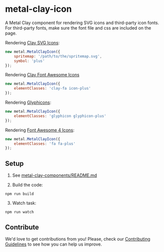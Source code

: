 # metal-clay-icon

A Metal Clay component for rendering SVG icons and third-party icon fonts. For third-party fonts, make sure the font file and css are included on the page.

Rendering [Clay SVG Icons](#claySvgIcons):
```javascript
new metal.MetalClayIcon({
	spritemap: '/path/to/the/spritemap.svg',
	symbol: 'plus'
});
```

Rendering [Clay Font Awesome Icons](#clayFontAwesomeIcons)
```javascript
new metal.MetalClayIcon({
	elementClasses: 'clay-fa icon-plus'
});
```

Rendering [Glyphicons](http://glyphicons.com/):
```javascript
new metal.MetalClayIcon({
	elementClasses: 'glyphicon glyphicon-plus'
});
```

Rendering [Font Awesome 4 Icons](http://fontawesome.io/icons/):
```javascript
new metal.MetalClayIcon({
	elementClasses: 'fa fa-plus'
});
```

## Setup

1. See [metal-clay-components/README.md](https://github.com/metal/metal-clay-components/blob/master/README.md)

2. Build the code:

  ```
  npm run build
  ```

3. Watch task:

  ```
  npm run watch
  ```

## Contribute

We'd love to get contributions from you! Please, check our [Contributing Guidelines](https://github.com/metal/metal-clay-components/blob/master/CONTRIBUTING.md) to see how you can help us improve.

